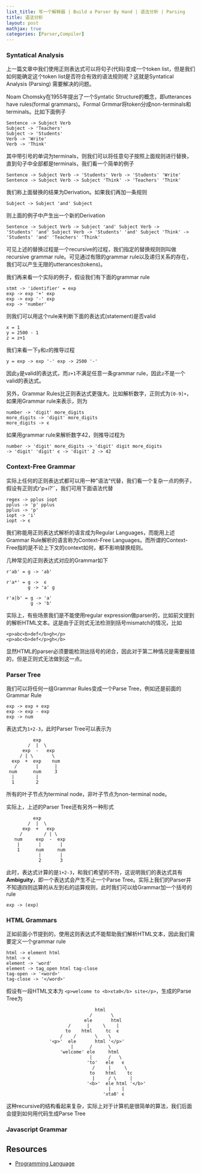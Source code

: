 ```yaml
---
list_title: 写一个解释器 | Build a Parser By Hand | 语法分析 | Parsing
title: 语法分析
layout: post
mathjax: true
categories: [Parser,Compiler]
---
```


### Syntatical Analysis

上一篇文章中我们使用正则表达式可以将句子(代码)变成一个token list，但是我们如何能确定这个token list是否符合有效的语法规则呢？这就是Syntatical Analysis (Parsing) 需要解决的问题。

Noam Chomsky在1955年提出了一个Syntatic Structure的概念，即utterances have rules(formal grammars)。Formal Grmmar将token分成non-terminals和terminals。比如下面例子

```shell
Sentence -> Subject Verb
Subject -> 'Teachers'
Subject -> 'Students'
Verb -> 'Write'
Verb -> 'Think'
```
其中带引号的单词为terminals，则我们可以将任意句子按照上面规则进行替换，直到句子中全部都是terminals，我们看一个简单的例子

```shell
Sentence -> Subject Verb -> 'Students' Verb -> 'Students' 'Write'
Sentence -> Subject Verb -> Subject 'Think' -> 'Teachers' 'Think'
```

我们称上面替换的结果为Derivation。如果我们再加一条规则

```shell
Subject -> Subject 'and' Subject
```
则上面的例子中产生出一个新的Derivation

```shell
Sentence -> Subject Verb -> Subject 'and' Subject Verb -> 
'Students' 'and' Subject Verb -> 'Students' 'and' Subject 'Think' ->
'Students' 'and' 'Teachers' 'Think'
```
可见上述的替换过程是一个recursive的过程，我们指定的替换规则则叫做recursive grammar rule。可见通过有限的grammar rule以及递归关系的存在，我们可以产生无限的utterances(tokens)。

我们再来看一个实际的例子，假设我们有下面的grammar rule

```shell
stmt -> 'identifier' = exp
exp -> exp '+' exp
exp -> exp '-' exp
exp -> 'number'
```
则我们可以用这个rule来判断下面的表达式(statement)是否valid

```shell
x = 1
y = 2500 - 1
z = z+1
```
我们来看一下`y`和`z`的推导过程

```shell
y = exp -> exp '-' exp -> 2500 '-'
```
因此`y`是valid的表达式，而`z+1`不满足任意一条grammar rule，因此`z`不是一个valid的表达式。

另外，Grammar Rules比正则表达式更强大。比如解析数字，正则式为`[0-9]+`，如果用Grammar rule来表示，则为

```shell
number -> 'digit' more_digits
more_digits -> 'digit' more_digits
more_digits -> ϵ
```

如果用grammar rule来解析数字42，则推导过程为

```shell
number -> 'digit' more_digits -> 'digit' digit more_digits
-> 'digit' 'digit' ϵ -> 'digit' 2 -> 42
```

### Context-Free Grammar

实际上任何的正则表达式都可以用一种”语法“代替，我们看一个复杂一点的例子，假设有正则式r'p+i?'`，我们可用下面语法代替

```shell
regex -> pplus iopt
pplus -> 'p' pplus
pplus -> 'p'
iopt -> 'i'
iopt -> ϵ
```
我们称能用正则表达式解析的语言成为Regular Languages，而能用上述Grammar Rule解析的语言称为Context-Free Languages。而所谓的Context-Free指的是不论上下文的context如何，都不影响替换规则。

几种常见的正则表达式对应的Grammar如下

```shell
r'ab' = g -> 'ab'

r'a*' = g ->  ϵ
        g -> 'a' g

r'a|b' = g -> 'a'
         g -> 'b'
```

实际上，有些场景我们是不能使用regular expression做parser的，比如前文提到的解析HTML文本。这是由于正则式无法检测到括号mismatch的情况，比如

```shell
<p>abc<b>def</b>gh</p>
<p>abc<b>def</p>gh</b>
```
显然HTML的parser必须要能检测出括号的闭合，因此对于第二种情况是需要报错的，但是正则式无法做到这一点。

### Parser Tree

我们可以将任何一组Grammar Rules变成一个Parse Tree，例如还是前面的Grammar Rule

```shell
exp -> exp + exp
exp -> exp - exp
exp -> num
```
表达式为`1+2-3`，此时Parser Tree可以表示为

```shell
          exp
        /  |  \ 
      exp  -   exp
     / | \       \
  exp  +  exp    num
   /       |      |
 num      num     3
  |        |
  1        2
```
所有的叶子节点为terminal node，非叶子节点为non-terminal node。

实际上，上述的Parser Tree还有另外一种形式

```shell
          exp
        /  |  \ 
      exp  +   exp
     /        / | \
   num     exp  -  exp
    |       |       |
    1      num     num
            |       |
            2       3
```
此时，表达式计算的是`1+2-3`，和我们希望的不符，这说明我们的表达式具有**Ambiguity**，即一个表达式会产生不止一个Parse Tree。实际上我们的Parser并不知道四则运算的从左到右的运算规则，此时我们可以给Grammar加一个括号的rule

```shell
exp -> (exp)
```

### HTML Grammars

正如前面小节提到的，使用这则表达式不能帮助我们解析HTML文本，因此我们需要定义一个grammar rule

```shell
html -> element html
html -> ϵ
element -> 'word'
element -> tag_open html tag-close
tag-open -> '<word>'
tag-close -> '</word>'
```
假设有一段HTML文本为 `<p>welcome to <b>xta0</b> site</p>`，生成的Parse Tree为

```shell
                                 html
                               /       \ 
                             ele       html
                       /      |     \    |
                      to    html     tc  ϵ
                    /    /       \    \    
                '<p>'  ele       html '</p>'     
                        |      /      \   
                    'welcome' ele     html
                               |      /   \
                              'to'   ele   ϵ
                                /     |     \
                               to    html    tc 
                                |     / \     |
                              '<b>'  ele html '</b>'     
                                      |    |
                                    'xta0' ϵ
```
这种recursive的结构看起来复杂，实际上对于计算机是很简单的算法，我们后面会提到如何用代码生成Parse Tree

### Javascript Grammar



## Resources

- [Programming Language](https://classroom.udacity.com/courses/)
